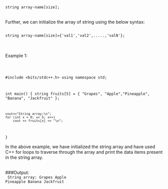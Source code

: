 <Code language="cpp">
string array-name[size];
</Code><br/>

Further, we can initialize the array of string using the below syntax:<br/>

<Code language="cpp">
string array-name[size]={'val1','val2',.....,'valN'};
</Code><br/><br/>

Example 1:<br/>

<Code language="cpp">

#include <bits/stdc++.h> 
using namespace std; 

int main() 
{
	string fruits[5] = { "Grapes", "Apple","Pineapple", "Banana", "Jackfruit" }; 

	cout<<"String array:\n";
	for (int x = 0; x< 5; x++) 
		cout << fruits[x] << "\n"; 
}
</Code><br/>

In the above example, we have initialized the string array and have used C++ for loops to traverse through the array and print the data items present in the string array.<br/><br/>

###Output:<br/>
<Code language="cpp">
String array:
Grapes
Apple
Pineapple
Banana
Jackfruit
</Code><br/><br/>


